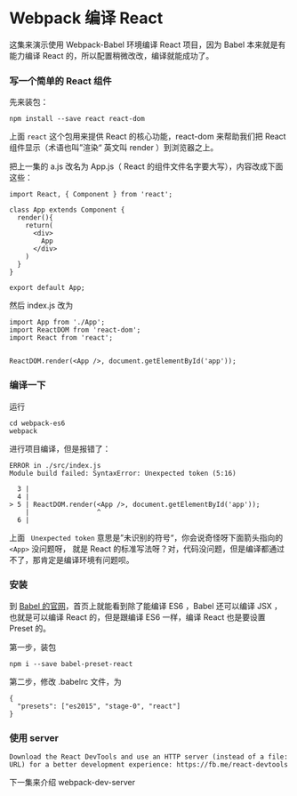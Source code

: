 # Webpack 编译 React

这集来演示使用 Webpack-Babel 环境编译 React 项目，因为 Babel 本来就是有能力编译
React 的，所以配置稍微改改，编译就能成功了。

### 写一个简单的 React 组件

先来装包：

```
npm install --save react react-dom
```

上面 `react` 这个包用来提供 React 的核心功能，react-dom 来帮助我们把 React
组件显示（术语也叫”渲染“ 英文叫 render ）到浏览器之上。


把上一集的 a.js 改名为 App.js（ React 的组件文件名字要大写），内容改成下面这些：


```
import React, { Component } from 'react';

class App extends Component {
  render(){
    return(
      <div>
        App
      </div>
    )
  }
}

export default App;
```

然后 index.js 改为

```
import App from './App';
import ReactDOM from 'react-dom';
import React from 'react';


ReactDOM.render(<App />, document.getElementById('app'));
```


### 编译一下

运行

```
cd webpack-es6
webpack
```

进行项目编译，但是报错了：

```
ERROR in ./src/index.js
Module build failed: SyntaxError: Unexpected token (5:16)

  3 |
  4 |
> 5 | ReactDOM.render(<App />, document.getElementById('app'));
    |                 ^
  6 |
```

上面 ` Unexpected token` 意思是”未识别的符号“，你会说奇怪呀下面箭头指向的 `<App>` 没问题呀，
就是 React 的标准写法呀？对，代码没问题，但是编译都通过不了，那肯定是编译环境有问题呗。

### 安装

到 [Babel 的官网](https://babeljs.io/)，首页上就能看到除了能编译 ES6 ，Babel 还可以编译 JSX ，也就是可以编译 React 的，但是跟编译 ES6 一样，编译 React 也是要设置 Preset 的。


第一步，装包

```
npm i --save babel-preset-react
```

第二步，修改 .babelrc 文件，为

```
{
  "presets": ["es2015", "stage-0", "react"]
}
```

### 使用 server

```
Download the React DevTools and use an HTTP server (instead of a file: URL) for a better development experience: https://fb.me/react-devtools
```

下一集来介绍 webpack-dev-server
